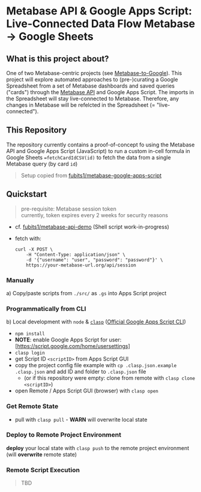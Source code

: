 # Metabase API & Google Apps Script: Live-Connected Data Flow Metabase -> Google Sheets

## What is this project about?

One of two Metabase-centric projects (see [Metabase-to-Google](https://github.com/CorrelAid/metabase-to-google)). This project will explore automated approaches to (pre-)curating a Google Spreadsheet from a set of Metabase dashboards and saved queries ("cards") through the [Metabase API](https://www.metabase.com/docs/latest/api-documentation) and Google Apps Script. The imports in the Spreadsheet will stay live-connected to Metabase. Therefore, any changes in Metabase will be refelcted in the Spreadsheet (= "live-connected").

## This Repository

The repository currently contains a proof-of-concept fo using the Metabase API and Google Apps Script (JavaScript) to run a custom in-cell formula in Google Sheets `=fetchCardIdCSV(id)` to fetch the data from a single Metabase query (by card `id`)

> Setup copied from [fubits1/metabase-google-apps-script](https://github.com/fubits1/metabase-google-apps-script)

## Quickstart

> pre-requisite: Metabase session token  
> currently, token expires every 2 weeks for security reasons

- cf. [fubits1/metabase-api-demo](https://github.com/fubits1/metabase-api-demo) (Shell script work-in-progress)
- fetch with:

  ```{bash}
  curl -X POST \
      -H "Content-Type: application/json" \
      -d '{"username": "user", "password": "password"}' \
      https://your-metabase-url.org/api/session
  ```

### Manually

a) Copy/paste scripts from `./src/` as `.gs` into Apps Script project

### Programmatically from CLI

b) Local development with `node` & [`clasp`](https://github.com/google/clasp) ([Official Google Apps Script CLI](https://developers.google.com/apps-script/guides/clasp))

- `npm install`
- **NOTE**: enable Google Apps Script for user: [https://script.google.com/home/usersettings]
- `clasp login`
- get Script ID `<scriptID>` from Apps Script GUI
- copy the project config file example with `cp .clasp.json.example .clasp.json` and add ID and folder to `.clasp.json` file
  - (or if this repository were empty: clone from remote with `clasp clone <scriptID>`)
- open Remote / Apps Script GUI (browser) with `clasp open`

### Get Remote State

- pull with `clasp pull` - **WARN** will overwrite local state

### Deploy to Remote Project Environment

**deploy** your local state with `clasp push` to the remote project environment (will **overwrite** remote state)

### Remote Script Execution

> TBD

